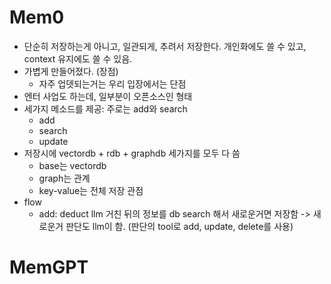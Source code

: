 # Mem0

- 단순히 저장하는게 아니고, 일관되게, 추려서 저장한다. 개인화에도 쓸 수 있고, context 유지에도 쓸 수 있음.
- 가볍게 만들어졌다. (장점)
  - 자주 업뎃되는거는 우리 입장에서는 단점
- 엔터 사업도 하는데, 일부분이 오픈소스인 형태
- 세가지 메소드를 제공: 주로는 add와 search
  - add
  - search
  - update
- 저장시에 vectordb + rdb + graphdb 세가지를 모두 다 씀
  - base는 vectordb
  - graph는 관계
  - key-value는 전체 저장 관점
- flow
  - add: deduct llm 거친 뒤의 정보를 db search 해서 새로운거면 저장함 -> 새로운거 판단도 llm이 함. (판단의 tool로 add, update, delete를 사용)


 # MemGPT
